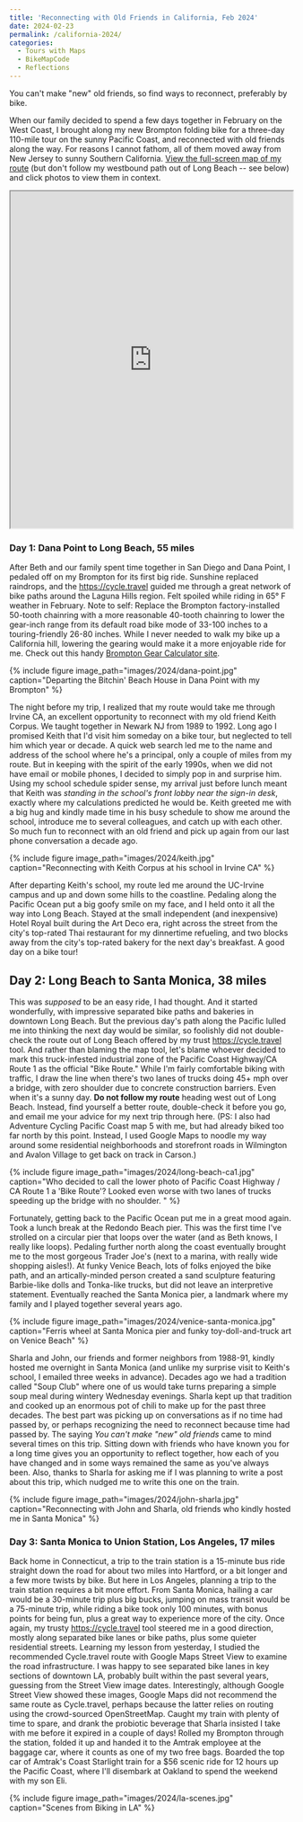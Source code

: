 ```yaml
---
title: 'Reconnecting with Old Friends in California, Feb 2024'
date: 2024-02-23
permalink: /california-2024/
categories:
  - Tours with Maps
  - BikeMapCode
  - Reflections
---
```

You can't make "new" old friends, so find ways to reconnect, preferably by bike.

When our family decided to spend a few days together in February on the West Coast, I brought along my new Brompton folding bike for a three-day 110-mile tour on the sunny Pacific Coast, and reconnected with old friends along the way. For reasons I cannot fathom, all of them moved away from New Jersey to sunny Southern California. [View the full-screen map of my route](https://jackdougherty.github.io/bikemapcode/index.html) (but don't follow my westbound path out of Long Beach -- see below) and click photos to view them in context.

<iframe src="https://jackdougherty.github.io/bikemapcode/index.html" width="100%" height="600px"></iframe>

### Day 1: Dana Point to Long Beach, 55 miles
After Beth and our family spent time together in San Diego and Dana Point, I pedaled off on my Brompton for its first big ride. Sunshine replaced raindrops, and the <https://cycle.travel> guided me through a great network of bike paths around the Laguna Hills region. Felt spoiled while riding in 65° F weather in February. Note to self: Replace the Brompton factory-installed 50-tooth chainring with a more reasonable 40-tooth chainring to lower the gear-inch range from its default road bike mode of 33-100 inches to a touring-friendly 26-80 inches. While I never needed to walk my bike up a California hill, lowering the gearing would make it a more enjoyable ride for me. Check out this handy [Brompton Gear Calculator site](http://xldev.co.uk/bgc.html).

{% include figure image_path="images/2024/dana-point.jpg" caption="Departing the Bitchin' Beach House in Dana Point with my Brompton" %}

The night before my trip, I realized that my route would take me through Irvine CA, an excellent opportunity to reconnect with my old friend Keith Corpus. We taught together in Newark NJ from 1989 to 1992. Long ago I promised Keith that I'd visit him someday on a bike tour, but neglected to tell him which year or decade. A quick web search led me to the name and address of the school where he's a principal, only a couple of miles from my route. But in keeping with the spirit of the early 1990s, when we did not have email or mobile phones, I decided to simply pop in and surprise him. Using my school schedule spider sense, my arrival just before lunch meant that Keith was *standing in the school's front lobby near the sign-in desk*, exactly where my calculations predicted he would be. Keith greeted me with a big hug and kindly made time in his busy schedule to show me around the school, introduce me to several colleagues, and catch up with each other. So much fun to reconnect with an old friend and pick up again from our last phone conversation a decade ago.

{% include figure image_path="images/2024/keith.jpg" caption="Reconnecting with Keith Corpus at his school in Irvine CA" %}

After departing Keith's school, my route led me around the UC-Irvine campus and up and down some hills to the coastline. Pedaling along the Pacific Ocean put a big goofy smile on my face, and I held onto it all the way into Long Beach. Stayed at the small independent (and inexpensive) Hotel Royal built during the Art Deco era, right across the street from the city's top-rated Thai restaurant for my dinnertime refueling, and two blocks away from the city's top-rated bakery for the next day's breakfast. A good day on a bike tour!

## Day 2: Long Beach to Santa Monica, 38 miles
This was *supposed* to be an easy ride, I had thought. And it started wonderfully, with impressive separated bike paths and bakeries in downtown Long Beach. But the previous day's path along the Pacific lulled me into thinking the next day would be similar, so foolishly did not double-check the route out of Long Beach offered by my trust <https://cycle.travel> tool. And rather than blaming the map tool, let's blame whoever decided to mark this truck-infested industrial zone of the Pacific Coast Highway/CA Route 1 as the official "Bike Route." While I'm fairly comfortable biking with traffic, I draw the line when there's two lanes of trucks doing 45+ mph over a bridge, with zero shoulder due to concrete construction barriers. Even when it's a sunny day. **Do not follow my route** heading west out of Long Beach. Instead, find yourself a better route, double-check it before you go, and email me your advice for my next trip through here. (PS: I also had Adventure Cycling Pacific Coast map 5 with me, but had already biked too far north by this point. Instead, I used Google Maps to noodle my way around some residential neighborhoods and storefront roads in Wilmington and Avalon Village to get back on track in Carson.)

{% include figure image_path="images/2024/long-beach-ca1.jpg" caption="Who decided to call the lower photo of Pacific Coast Highway / CA Route 1 a 'Bike Route'? Looked even worse with two lanes of trucks speeding up the bridge with no shoulder. " %}

Fortunately, getting back to the Pacific Ocean put me in a great mood again. Took a lunch break at the Redondo Beach pier. This was the first time I've strolled on a circular pier that loops over the water (and as Beth knows, I really like loops). Pedaling further north along the coast eventually brought me to the most gorgeous Trader Joe's (next to a marina, with really wide shopping aisles!). At funky Venice Beach, lots of folks enjoyed the bike path, and an artically-minded person created a sand sculpture featuring Barbie-like dolls and Tonka-like trucks, but did not leave an interpretive statement. Eventually reached the Santa Monica pier, a landmark where my family and I played together several years ago.

{% include figure image_path="images/2024/venice-santa-monica.jpg" caption="Ferris wheel at Santa Monica pier and funky toy-doll-and-truck art on Venice Beach" %}

Sharla and John, our friends and former neighbors from 1988-91, kindly hosted me overnight in Santa Monica (and unlike my surprise visit to Keith's school, I emailed three weeks in advance). Decades ago we had a tradition called "Soup Club" where one of us would take turns preparing a simple soup meal during wintery Wednesday evenings. Sharla kept up that tradition and cooked up an enormous pot of chili to make up for the past three decades. The best part was picking up on conversations as if no time had passed by, or perhaps recognizing the need to reconnect because time had passed by. The saying *You can't make "new" old friends* came to mind several times on this trip. Sitting down with friends who have known you for a long time gives you an opportunity to reflect together, how each of you have changed and in some ways remained the same as you've always been. Also, thanks to Sharla for asking me if I was planning to write a post about this trip, which nudged me to write this one on the train.

{% include figure image_path="images/2024/john-sharla.jpg" caption="Reconnecting with John and Sharla, old friends who kindly hosted me in Santa Monica" %}

### Day 3: Santa Monica to Union Station, Los Angeles, 17 miles
Back home in Connecticut, a trip to the train station is a 15-minute bus ride straight down the road for about two miles into Hartford, or a bit longer and a few more twists by bike. But here in Los Angeles, planning a trip to the train station requires a bit more effort. From Santa Monica, hailing a car would be a 30-minute trip plus big bucks, jumping on mass transit would be a 75-minute trip, while riding a bike took only 100 minutes, with bonus points for being fun, plus a great way to experience more of the city. Once again, my trusty <https://cycle.travel> tool steered me in a good direction, mostly along separated bike lanes or bike paths, plus some quieter residential streets. Learning my lesson from yesterday, I studied the recommended Cycle.travel route with Google Maps Street View to examine the road infrastructure. I was happy to see separated bike lanes in key sections of downtown LA, probably built within the past several years, guessing from the Street View image dates. Interestingly, although Google Street View showed these images, Google Maps did not recommend the same route as Cycle.travel, perhaps because the latter relies on routing using the crowd-sourced OpenStreetMap. Caught my train with plenty of time to spare, and drank the probiotic beverage that Sharla insisted I take with me before it expired in a couple of days! Rolled my Brompton through the station, folded it up and handed it to the Amtrak employee at the baggage car, where it counts as one of my two free bags. Boarded the top car of Amtrak's Coast Starlight train for a $56 scenic ride for 12 hours up the Pacific Coast, where I'll disembark at Oakland to spend the weekend with my son Eli.

{% include figure image_path="images/2024/la-scenes.jpg" caption="Scenes from Biking in LA" %}
